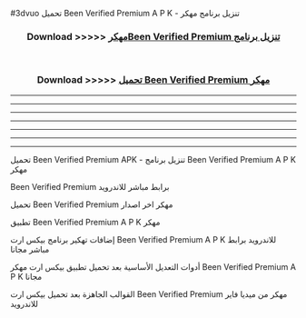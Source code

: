 #3dvuo تحميل Been Verified Premium  A P K - تنزيل برنامج مهكر



<div align="center">
<h3>Download >>>>> <a href="https://runaway1.web.app/?sq=Been Verified Premium ">مهكرBeen Verified Premium  تنزيل برنامج</a></h3><br>

<h3>Download >>>>> <a href="https://runaway1.web.app/?sq=Been Verified Premium ">تحميل Been Verified Premium  مهكر</a></h3>
</div>


----------------------------------------------------------

----------------------------------------------------------

----------------------------------------------------------

----------------------------------------------------------

----------------------------------------------------------

----------------------------------------------------------

----------------------------------------------------------

تحميل Been Verified Premium  APK - تنزيل برنامج Been Verified Premium  A P K مهكر

Been Verified Premium  برابط مباشر للاندرويد

تحميل Been Verified Premium  مهكر اخر اصدار

تطبيق Been Verified Premium  A P K مهكر

إضافات تهكير برنامج بيكس ارت Been Verified Premium  A P K للاندرويد برابط مباشر مجانا

أدوات التعديل الأساسية بعد تحميل تطبيق بيكس ارت مهكر Been Verified Premium  A P K مجانا

القوالب الجاهزة بعد تحميل بيكس ارت Been Verified Premium  مهكر من ميديا فاير للاندرويد


